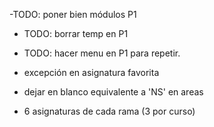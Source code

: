 -TODO: poner bien módulos P1
- TODO: borrar temp en P1
- TODO: hacer menu en P1 para repetir.

- excepción en asignatura favorita
- dejar en blanco equivalente a 'NS' en areas
- 6 asignaturas de cada rama (3 por curso)
